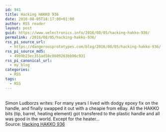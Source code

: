 ```yaml
---
id: 941
title: Hacking HAKKO 936
date: 2016-08-05T18:17:00+01:00
author: RSS reader
layout: post
guid: https://www.uelectronics.info/2016/08/05/hacking-hakko-936/
permalink: /2016/08/05/hacking-hakko-936/
rss_pi_source_url:
  - https://dangerousprototypes.com/blog/2016/08/05/hacking-hakko-936/
rss_pi_source_md5:
  - 49b9b23ec351ad50c8609263bb96c931
rss_pi_canonical_url:
  - my_blog
categories:
  - RSS
tags:
  - RSS
---
```

&#013;  
Simon Ludborzs writes: For many years I lived with dodgy epoxy fix on the handle, and finally swapped it out with a cheapie from eBay. All the HAKKO bits (tip, barrel, heating element) got transfered to the plastic handle and all was good in the world. Except for the heater…&#013;  
Source: <a href="https://dangerousprototypes.com/blog/2016/08/05/hacking-hakko-936/" target="_blank">Hacking HAKKO 936</a>